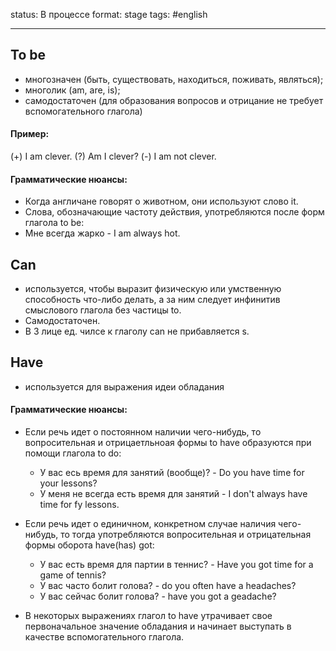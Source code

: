 status: В процессе
format: stage
tags: #english 

---
## To be 
- многозначен (быть, существовать, находиться, поживать, являться); 
- многолик (am, are, is); 
- самодостаточен (для образования вопросов и отрицание не требует вспомогательного глагола) 

#### Пример: 
(+) I am clever. 
(?) Am I clever? 
(-) I am not clever. 

#### Грамматические нюансы:  
- Когда англичане говорят о животном, они используют слово it. 
- Слова, обозначающие частоту действия, употребляются после форм глагола to be: 
- Мне всегда жарко - I am always hot. 

 
## Can 
- используется, чтобы выразит физическую или умственную способность что-либо делать, а за ним следует инфинитив смыслового глагола без частицы to. 
- Самодостаточен. 
- В 3 лице ед. чилсе к глаголу can не прибавляется s. 

## Have 
- используется для выражения идеи обладания 

#### Грамматические нюансы:  

- Если речь идет о постоянном наличии чего-нибудь, то вопросительная и отрицаетльноая формы to have образуются при помощи глагола to do: 
	- У вас есь время для занятий (вообще)? - Do you have time for your lessons? 
	- У меня не всегда есть время для занятий - I don't always have time for fy lessons. 
- Если речь идет о единичном, конкретном случае наличия чего-нибудь, то тогда употребляются вопросительная и отрицательная формы оборота have(has) got: 
	- У вас есть время для партии в теннис? - Have you got time for a game of tennis? 
	- У вас часто болит голова? - do you often have a headaches? 
	- У вас сейчас болит голова? - have you got a geadache? 

- В некоторых выражениях глагол to have утрачивает свое первоначальное значение обладания и начинает выступать в качестве вспомогательного глагола. 